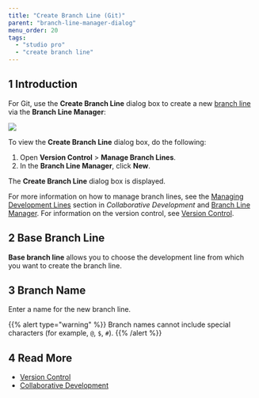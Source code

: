 ```yaml
---
title: "Create Branch Line (Git)"
parent: "branch-line-manager-dialog"
menu_order: 20
tags:
  - "studio pro"
  - "create branch line"
---
```


## 1 Introduction

For Git, use the **Create Branch Line** dialog box to create a new [branch line](version-control#branches) via the **Branch Line Manager**:

![](attachments/version-control-menu/create-git-branch-line.png)

To view the **Create Branch Line** dialog box,  do the following:

1. Open **Version Control** > **Manage Branch Lines**.
2. In the **Branch Line Manager**, click **New**.

The **Create Branch Line** dialog box is displayed.

For more information on how to manage branch lines, see the [Managing Development Lines](collaborative-development#managing-branches) section in *Collaborative Development* and [Branch Line Manager](branch-line-manager-dialog). For information on the version control, see [Version Control](version-control).

## 2 Base Branch Line

**Base branch line** allows you to choose the development line from which you want to create the branch line.

## 3 Branch Name

Enter a name for the new branch line.

{{% alert type="warning" %}}
Branch names cannot include special characters (for example, `@`, `$`, `#`).
{{% /alert %}}

## 4 Read More

* [Version Control](version-control)
* [Collaborative Development](collaborative-development)
